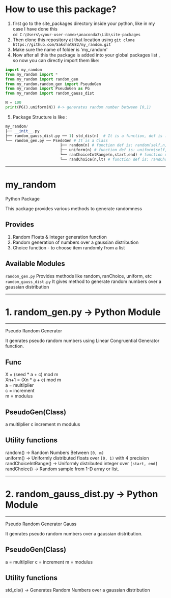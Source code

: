 # How to use this package?
1. first go to the site_packages directory inside your python, like in my case I have done this <br>```cd C:\Users\<your-user-name>\anaconda3\Lib\site-packages```
2. Then clone this repository at that location using ```git clone https://github.com/Sakshat682/my_random.git```
3. Make sure the name of folder is 'my_random'
4. Now after all this the package is added into your global packages list , so now you can directly import them like: 
```python 
import my_random
from my_random import *
from my_random import random_gen
from my_random.random_gen import PseudoGen
from my_random import PseudoGen as PG
from my_random import random_gauss_dist

N = 100
print(PG().uniform(N)) #-> generates random number between [0,1)
```
5. Package Structure is like :
```python
my_random/
├── __init__.py
├── random_gauss_dist.py ── 1) std_dis(n)  # It is a function, def is : std_dis(n,seed=os.getpid()+time.time(),mean=0, std=1) 
└── random_gen.py ── PsedoGen # It is a Class
                        ├── random(n) # function def is: random(self,n,seed=os.getpid()+time.time())
                        ├── uniform(n) # function def is: uniform(self,n,seed=os.getpid()+time.time())
                        └── ranChoiceIntRange(n,start,end) # function def is: ranChoiceIntRange(self,n,seed=os.getpid()+time.time(),start=1,end=100)
                        └── randChoice(n,lt) # function def is: randChoice(self,n,lt,seed) # lt is a list of items
```
----------------------------
# my_random
Python Package

This package provides various methods to generate randomness

Provides
--------
  1. Random Floats & Integer generation function
  2. Random generation of numbers over a gaussian distribution
  3. Choice function - to choose item randomly from a list

Available Modules
-----------------
``random_gen.py``        Provides methods like random, ranChoice, uniform, etc <br>
``random_gauss_dist.py`` It gives method to generate random numbers over a gaussian distribution

----------------
# 1. random_gen.py -> Python Module
----------------
Pseudo Random Generator

It genrates pseudo random numbers using Linear Congruential Generator function.

Func
-----------------------------
X =    (seed * a + c) mod m<br>
Xn+1 = (Xn * a + c) mod m<br>
a =    multilplier<br>
c =    increment<br>
m =    modulus<br>

PseudoGen(Class)
---------------------------------------
a                multilplier
c                increment
m                modulus

Utility functions
---------------------------------------------------------------------------------
random() ->              Random Numbers Between ``[0, m)`` <br>
uniform() ->             Uniformly distributed floats over ``[0, 1)`` with 4 precision <br>
randChoiceIntRange() ->  Uniformly distributed integer over ``[start, end]`` <br>
randChoice() ->          Random sample from 1-D array or list. <br>

---------------------------
# 2. random_gauss_dist.py -> Python Module
---------------------------
Pseudo Random Generator Gauss

It genrates pseudo random numbers over a gaussian distribution.

PseudoGen(Class)
-------------------------------------
a  =              multilplier
c  =              increment
m  =              modulus

Utility functions
---------------------------------------------------------------------------------
std_dis()  ->          Generates Random Numbers over a gaussian distribution 

